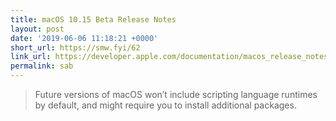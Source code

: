 ```yaml
---
title: macOS 10.15 Beta Release Notes
layout: post
date: '2019-06-06 11:18:21 +0000'
short_url: https://smw.fyi/62
link_url: https://developer.apple.com/documentation/macos_release_notes/macos_10_15_beta_release_notes#3318257
permalink: sab
---
```

> Future versions of macOS won’t include scripting language runtimes by default, and might require you to install additional packages.
